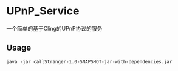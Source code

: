 # UPnP_Service

一个简单的基于Cling的UPnP协议的服务

## Usage
```
java -jar callStranger-1.0-SNAPSHOT-jar-with-dependencies.jar
```
